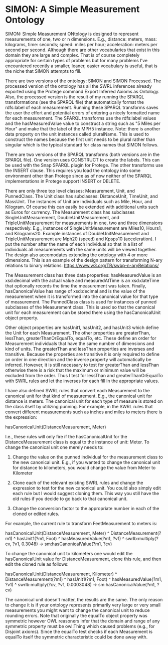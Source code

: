 # SIMON: A Simple Measurement Ontology
SIMON: SImple Measurement ONtology is designed to represent measurements of one, two or n dimensions. E.g., distance: meters, mass: kilograms, time: seconds; speed: miles per hour; acceleration: meters per second per second. Although there are other vocabularies that exist in this domain they are large and complex. That is of course completely appropriate for certain types of problems but for many problems I've encountered recently a smaller, leaner, easier vocabulary is useful, that is the niche that SIMON attempts to fill. 

There are two versions of the ontology: SIMON and SIMON Processed. The processed version of the ontology has all the SWRL inferences already exported using the Protege command Export Inferred Axioms as Ontology. Also, the processed version is the result of my running the SPARQL transformations (see the SPARQL file) that automatically format the rdfs:label of each measurement. Running these SPARQL transforms  saves the user the effort and potential errors of entering a nicely formatted name for each measurement. The SPARQL transforms use the rdfs:label values and the hasMeasuredValue value to construct a string such as "5 Miles per Hour" and make that the label of the MPH5 instance. Note: there is another data property on the unit instances called pluralName. This is used to construct the names because the first unit needs to be plural rather than singular which is the typical standard for class names that SIMON follows. 

There are two versions of the SPARQL transforms (both versions are in the SPARQL file). One version uses CONSTRUCT to create the labels. This can be used with the Snap SPARQL plugin for Protege. The other transforms use the INSERT clause. This requires you load the ontology into some environment other than Protege since as of now neither of the SPARQL implementations in Protege support INSERT or DELETE. 

There are only three top level classes: Measurement, Unit, and PunnedClass. The Unit class has subclasses: DistanceUnit, TimeUnit, and MassUnit. The instances of Unit are individuals such as Mile, Hour, and Kilogram. Of course this can easily be extended with additional units such as Euros for currency. The Measurement class has subclasses SingleUnitMeasurement, DoubleUnitMeasurement, and TripleUnitMeasurement for measurements in one, two and three dimensions respectively. E.g., instances of SingleUnitMeasurement are Miles10, Hours1, and Kilograms20. Example instances of DoubleUnitMeasurement and TripleUnitMeasurement are Mph20 (speed) and Kpsps10 (acceleration). I put the number after the name of each individual so that in a list of individuals all measurements with the same units will be viewed together. The design also accomodates extending the ontology with 4 or more dimensions. This is an example of the design pattern for transforming N-ary relations to binary relations: https://www.w3.org/TR/swbp-n-aryRelations/ 

The Measurement class has three data properties: hasMeasuredValue is an xsd:decimal with the actual value and measuredAtTime is an xsd:dateTime that optionally records the time the measurement was taken. Finally, hasCanonicalValue has range of xsd:decimal and is the value of the measurement when it is transformed into the canonical value for that type of measurement. The PunnedClass class is used for instances of punned subclasses of the Measurement class. This is used so that the canonical unit for each measurement can be stored there using the hasCanonicalUnit object property. 

Other object properties are hasUnit1, hasUnit2, and hasUnit3 which define the Unit for each Measurement. The other properties are greaterThan, lessThan, greaterThanOrEqualTo, equalTo, etc. These define an order for Measurement individuals that have the same number of dimensions and kind of units. The greaterThan and lessThan properties are inverses and transitive. Because the properties are transitive it is only required to define an order in one direction and the inverse property will automatically be inferred. However, it is still necessary to test for greaterThan and lessThan otherwise there is a risk that the maximum or minimum value will be excluded from the order. Thus I test for lessThan and greaterThanOrEqualTo with SWRL rules and let the inverses for each fill in the appropriate values. 

I have also defined SWRL rules that convert each Measurement to the canonical unit for that kind of measurement.  E.g., the canonical unit for distance is meters. The canonical unit for each type of measure is stored on the class itself by utilizing punning. For example, in the SWRL rules that convert different measurements such as inches and miles to meters there is the expression: 

hasCanonicalUnit(DistanceMeasurement, Meter)

I.e., these rules will only fire if the hasCanonicalUnit for the DistanceMeasurement class is equal to the instance of unit: Meter. To change the canonical unit one merely needs to:

1) Change the value on the punned individual for the measurement class to the new canonical unit. E.g., if you wanted to change the canonical unit for distance to kilometers, you would change the value from Meter to Kilometer

2) Clone each of the relevant existing SWRL rules and change the expression to test for the new canonical unit. You could also simply edit each rule but I would suggest cloning them. This way you still have the old rules if you decide to go back to that canonical unit. 

3) Change the conversion factor to the appropriate number in each of the cloned or edited rules. 

For example, the current rule to transform FeetMeasurement to meters is:

hasCanonicalUnit(DistanceMeasurement, Meter) ^ DistanceMeasurement(?m1) ^ hasUnit1(?m1, Foot) ^ hasMeasuredValue(?m1, ?v1)   ^ swrlb:multiply(?cv, ?v1, 0.3048) -> sm:hasCanonicalValue(?m1, ?cv)

To change the canonical unit to kilometers one would edit the hasCanonicalUnit value for DistanceMeasurement, clone this rule, and then edit the cloned rule as follows:

hasCanonicalUnit(DistanceMeasurement, Kilometer) ^ DistanceMeasurement(?m1) ^ hasUnit1(?m1, Foot) ^ hasMeasuredValue(?m1, ?v1)   ^ swrlb:multiply(?cv, ?v1, 0.0003048) -> sm:hasCanonicalValue(?m1, ?cv)

The canonical unit doesn't matter, the results are the same. The only reason to change it is if your ontology represents primarily very large or very small measurements you might want to change the canonical unit to reduce rounding errors. Note that originally the equalTo object property was symmetric however OWL reasoners infer that the domain and range of any symmetric property must be owl:Thing which caused problems (e.g., for Disjoint axioms). Since the equalTo test checks if each Measurement is equalTo itself the symmetric characteristic could be done away with. 
